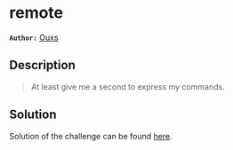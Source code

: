 # remote

**`Author:`** [Ouxs](https://github.com/ouxs-19)

## Description

  > At least give me a second to express my commands.     

## Solution

Solution of the challenge can be found [here](solution/).